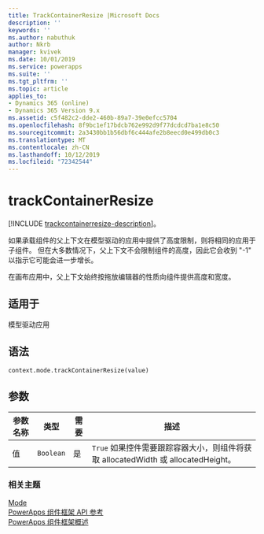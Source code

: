 ```yaml
---
title: TrackContainerResize |Microsoft Docs
description: ''
keywords: ''
ms.author: nabuthuk
author: Nkrb
manager: kvivek
ms.date: 10/01/2019
ms.service: powerapps
ms.suite: ''
ms.tgt_pltfrm: ''
ms.topic: article
applies_to:
- Dynamics 365 (online)
- Dynamics 365 Version 9.x
ms.assetid: c5f482c2-dde2-460b-89a7-39e0efcc5704
ms.openlocfilehash: 8f9bc1ef17bdcb762e992d9f77dcdcd7ba1e8c50
ms.sourcegitcommit: 2a3430bb1b56dbf6c444afe2b8eecd0e499db0c3
ms.translationtype: MT
ms.contentlocale: zh-CN
ms.lasthandoff: 10/12/2019
ms.locfileid: "72342544"
---
```

# <a name="trackcontainerresize"></a>trackContainerResize

[!INCLUDE [trackcontainerresize-description](includes/trackcontainerresize-description.md)]。

如果承载组件的父上下文在模型驱动的应用中提供了高度限制，则将相同的应用于子组件。 但在大多数情况下，父上下文不会限制组件的高度，因此它会收到 "-1" 以指示它可能会进一步增长。

在画布应用中，父上下文始终按拖放编辑器的性质向组件提供高度和宽度。

## <a name="available-for"></a>适用于 

模型驱动应用

## <a name="syntax"></a>语法

`context.mode.trackContainerResize(value)`

## <a name="parameters"></a>参数

| 参数名称|类型|需要|描述|
| ------------- |----|--------|-----------|
|值|`Boolean`|是|`True` 如果控件需要跟踪容器大小，则组件将获取 allocatedWidth 或 allocatedHeight。|


### <a name="related-topics"></a>相关主题

[Mode](../mode.md)<br/>
[PowerApps 组件框架 API 参考](../../reference/index.md)<br/>
[PowerApps 组件框架概述](../../overview.md)

